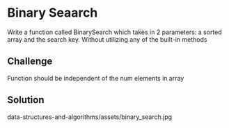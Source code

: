 # Binary Seaarch

Write a function called BinarySearch which takes in 2 parameters: a sorted array and the search key. Without utilizing any of the built-in methods

## Challenge

Function should be independent of the num elements in array


## Solution

data-structures-and-algorithms/assets/binary_search.jpg
